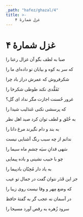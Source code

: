 ```yaml
---
_path: "hafez/ghazal/4"
title: >-
    غزل شمارهٔ ۴
---
```

# غزل شمارهٔ ۴

<div class="b" id="bn1"><div class="m1"><p>صبا به لطف بگو آن غزال رعنا را</p></div>
<div class="m2"><p>که سر به کوه و بیابان تو داده‌ای ما را</p></div></div>
<div class="b" id="bn2"><div class="m1"><p>شکرفروش که عمرش دراز باد چرا</p></div>
<div class="m2"><p>تَفَقُّدی نکند طوطی شکرخا را</p></div></div>
<div class="b" id="bn3"><div class="m1"><p>غرور حُسنت اجازت مگر نداد ای گل؟</p></div>
<div class="m2"><p>که پرسشی نکنی عَندَلیب شیدا را</p></div></div>
<div class="b" id="bn4"><div class="m1"><p>به خُلق و لطف توان کرد صید اهل نظر</p></div>
<div class="m2"><p>به بند و دام نگیرند مرغ دانا را</p></div></div>
<div class="b" id="bn5"><div class="m1"><p>ندانم از چه سبب رنگ آشنایی نیست</p></div>
<div class="m2"><p>سَهی‌ قدانِ سیَه‌ چشمِ ماه‌ سیما را</p></div></div>
<div class="b" id="bn6"><div class="m1"><p>چو با حبیب نشینی و باده پیمایی</p></div>
<div class="m2"><p>به یاد دار مُحِبّان بادپیما را</p></div></div>
<div class="b" id="bn7"><div class="m1"><p>جز این قَدَر نتوان گفت در جمال تو عیب</p></div>
<div class="m2"><p>که وضع مِهر و وفا نیست روی زیبا را</p></div></div>
<div class="b" id="bn8"><div class="m1"><p>در آسمان نه عجب گر به گفتهٔ حافظ</p></div>
<div class="m2"><p>سرود زُهره به رقص آورد مسیحا را</p></div></div>
